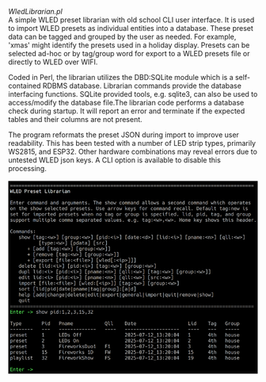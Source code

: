 *WledLibrarian.pl* <br/>
A simple WLED preset librarian with old school CLI user interface. It is used to import WLED 
presets as individual entities into a database. These preset data can be tagged and grouped by 
the user as needed. For example, 'xmas' might identify the presets used in a holiday display. 
Presets can be selected ad-hoc or by tag/group word for export to a WLED presets file or 
directly to WLED over WIFI. 

Coded in Perl, the librarian utilizes the DBD:SQLite module which is a self-contained RDBMS database. 
Librarian commands provide the database interfacing functions. SQLite provided tools, e.g. sqlite3, 
can also be used to access/modify the database file.The librarian code performs a database check 
during startup. It will report an error and terminate if the expected tables and their columns 
are not present.

The program reformats the preset JSON during import to improve user readability. This has been tested 
with a number of LED strip types, primarily WS2815, and ESP32. Other hardware combinations may reveal 
errors due to untested WLED json keys. A CLI option is available to disable this processing.
<br/><br/>
<img src="librarian.png" alt="screenshot" width="600"/>
